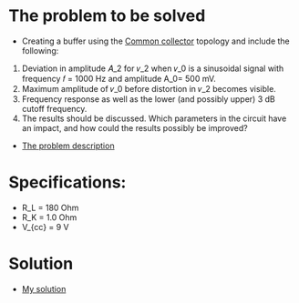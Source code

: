 # The problem to be solved
- Creating a buffer using the [Common collector](https://en.wikipedia.org/wiki/Common_collector) topology and include the following:
1. Deviation in amplitude 𝐴_2 ​for 𝑣_2 ​when 𝑣_0 ​is a sinusoidal signal with frequency 𝑓 = 1000 Hz and amplitude A_0​= 500 mV.
2. Maximum amplitude of 𝑣_0 ​before distortion in 𝑣_2 ​becomes visible.
3. Frequency response as well as the lower (and possibly upper) 3 dB cutoff frequency.
4. The results should be discussed. Which parameters in the circuit have an impact, and how could the results possibly be improved?
- [The problem description](Problemstilling.pdf)

# Specifications:
- R_L = 180 Ohm
- R_K = 1.0 Ohm
- V_{cc} = 9 V

# Solution
- [My solution](DP5.pdf)
